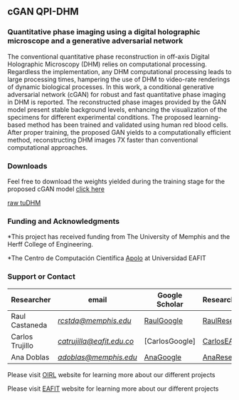## cGAN QPI-DHM
### Quantitative phase imaging using a digital holographic microscope and a generative adversarial network

The conventional quantitative phase reconstruction in off-axis Digital Holographic Microscopy (DHM) relies on computational processing. Regardless the implementation, any DHM computational processing leads to large processing times, hampering the use of DHM to video-rate renderings of dynamic biological processes. In this work, a conditional generative adversarial network (cGAN) for robust and fast quantitative phase imaging in DHM is reported. The reconstructed phase images provided by the GAN model present stable background levels, enhancing the visualization of the specimens for different experimental conditions. The proposed learning-based method has been trained and validated using human red blood cells. After proper training, the proposed GAN yields to a computationally efficient method, reconstructing DHM images 7X faster than conventional computational approaches. 

### Downloads
Feel free to download the weights yielded during the training stage for the proposed cGAN model [click here](https://drive.google.com/file/d/1_rqEwZPCkF2W1NYLM6P2Czci3nDS4MYO/view?usp=sharing) 

[raw tuDHM](https://drive.google.com/drive/folders/1JPoZdrmkjm8Ui-_fO_fzn1_BF_EVLScc)

### Funding and Acknowledgments
*This project has received funding from The University of Memphis and the Herff College of Engineering. 

*The Centro de Computación Científica [Apolo](http://www.eafit.edu.co/apolo) at Universidad EAFIT  



### Support or Contact

| Researcher  | email | Google Scholar | ResearchGate |
| ------------- | ------------- |-------------| -------------|
| Raul Castaneda | *rcstdq@memphis.edu* | [RaulGoogle](https://scholar.google.com/citations?user=RBtkL1oAAAAJ&hl=en) | [RaulResearch](https://www.researchgate.net/profile/Raul_Castaneda_Quintero)
| Carlos Trujillo | *catrujilla@eafit.edu.co* | [CarlosGoogle] | [CarlosEAFIT](https://www.eafit.edu.co/docentes-investigadores/Paginas/carlos-alejandro-trujillo-anaya.aspx)
| Ana Doblas| *adoblas@memphis.edu* | [AnaGoogle](https://scholar.google.es/citations?user=PvvDEMYAAAAJ&hl=en) | [AnaResearch](https://www.researchgate.net/profile/Ana_Doblas2) 


Please visit [OIRL](https://sites.google.com/view/oirl/home) website for learning more about our different projects 

Please visit [EAFIT](https://www.eafit.edu.co/investigacion/grupos/optica-aplicada/Paginas/inicio.aspx) website for learning more about our different projects 
